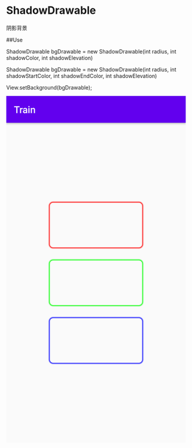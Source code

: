 # ShadowDrawable
阴影背景

##Use

ShadowDrawable bgDrawable = new ShadowDrawable(int radius, int shadowColor, int shadowElevation)

ShadowDrawable bgDrawable = new ShadowDrawable(int radius, int shadowStartColor, int shadowEndColor, int shadowElevation) 

View.setBackground(bgDrawable);

![Image](https://raw.githubusercontent.com/msilemsile/ShadowDrawable/master/demo.png)


